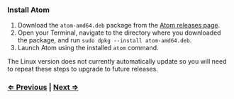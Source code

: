 ### Install Atom

1. Download the `atom-amd64.deb` package from the <a href="https://github.com/atom/atom/releases/latest" target="_blank">Atom releases page</a>.
2. Open your Terminal, navigate to the directory where you downloaded the package, and run `sudo dpkg --install atom-amd64.deb`.
3. Launch Atom using the installed `atom` command.

The Linux version does not currently automatically update so you will need to
repeat these steps to upgrade to future releases.

### [⇐ Previous](2_apt.md) | [Next ⇒](4_git.md)
